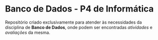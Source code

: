 # Banco de Dados - P4 de Informática
 Repositório criado exclusivamente para atender às necessidades da disciplina de **Banco de Dados**, onde podem ser encontradas *atividades* e *avaliações* da mesma.
